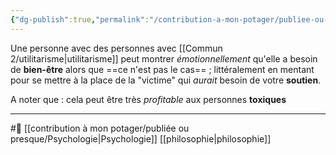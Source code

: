 ```yaml
---
{"dg-publish":true,"permalink":"/contribution-a-mon-potager/publiee-ou-presque/utilitarisme-est-injuste-emotionnellement/"}
---
```


Une personne avec des personnes avec [[Commun 2/utilitarisme\|utilitarisme]] peut montrer *émotionnellement* qu'elle a besoin de **bien-être** alors que ==ce n'est pas le cas== ; littéralement en mentant pour se mettre à la place de la "victime" qui *aurait* besoin de votre **soutien**. 

A noter que : cela peut être très *profitable* aux personnes **toxiques** 

---
#🌲  [[contribution à mon potager/publiée ou presque/Psychologie\|Psychologie]] [[philosophie\|philosophie]]